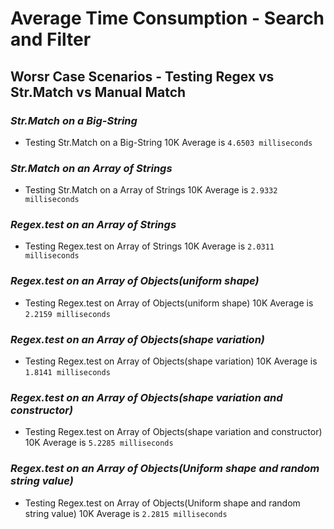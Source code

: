 # Average Time Consumption - Search and Filter


## **Worsr Case Scenarios - Testing Regex vs Str.Match vs Manual Match**


### _Str.Match on a Big-String_

- Testing Str.Match on a Big-String 10K Average is `4.6503 milliseconds`


### _Str.Match on an Array of Strings_

- Testing Str.Match on a Array of Strings 10K Average is `2.9332 milliseconds`


### _Regex.test on an Array of Strings_

- Testing Regex.test on Array of Strings 10K Average is `2.0311 milliseconds`


### _Regex.test on an Array of Objects(uniform shape)_

- Testing Regex.test on Array of Objects(uniform shape) 10K Average is `2.2159 milliseconds`


### _Regex.test on an Array of Objects(shape variation)_

- Testing Regex.test on Array of Objects(shape variation) 10K Average is `1.8141 milliseconds`


### _Regex.test on an Array of Objects(shape variation and constructor)_

- Testing Regex.test on Array of Objects(shape variation and constructor) 10K Average is `5.2285 milliseconds`


### _Regex.test on an Array of Objects(Uniform shape and random string value)_

- Testing Regex.test on Array of Objects(Uniform shape and random string value) 10K Average is `2.2815 milliseconds`
